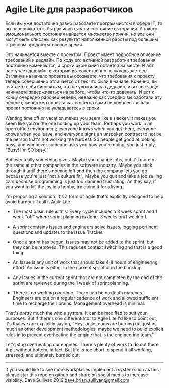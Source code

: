 # Agile Lite для разработчиков

Если вы уже достаточно давно работаете программистом в сфере IT, то вы наверняка хоть бы раз испытывали состояние выгорания. У такого эмоционального состояния найдется множество причин, но все они могут быть описаны как результат напряженной работы под большим стрессом продолжытельное время.

Это начинается вместе с проектом. Проект имеет подробное описание требований и дедлайн. По ходу его активной разработки требования постоянно изменяются, а сроки окончания остается на месте. И вот наступает дедлайн, в который вы естественно не укладываетесь. Взглянув на начало проекта вы осознаете, что требования к проекту теперь совершенно отличается от тех что были в начале. Конечно, вы считаете себя виноватым, что не уложились в дедлайн, и вы все чаще начинаете задерживаться на работе, чтобы что-то доделать. И вот к концу очередно рабочей недели, неважно как усердно вы работали эту неделю, менеджер проекта как и всегда вами не доволен т.к. ваш проект постоянно не укладваетесь в сроки.

Wanting time off or vacation makes you seem like a slacker. It makes you seem like you're the one holding up your team. Perhaps you work in an open office environment; everyone knows when you get there, everyone knows when you leave, and everyone signs an unspoken contract to not be the person that's not working the hardest. So people get good at looking busy, and whenever someone asks you how you're doing, you just reply, "Busy! I'm SO busy!"

But eventually something gives. Maybe you change jobs, but it's more of the same at other companies in the software industry. Maybe you stick through it until there's nothing left and then the company lets you go because you're just "not a culture fit". Maybe you quit and take a job selling cars because programming is just too damned frustrating. As they say, if you want to kill the joy in a hobby, try doing it for a living.

I'm proposing a solution. It's a form of agile that's explicitly designed to help avoid burnout. I call it Agile Lite.

* The most basic rule is this: Every cycle includes a 3 week sprint and 1 week "off" where sprint planning is done. 3 weeks on/1 week off.

* A sprint contains Issues and engineers solve Issues, logging pertinent questions and updates to the Issue Tracker.

* Once a sprint has begun, Issues may not be added to the sprint, but they can be removed. This reduces context switching and that is a good thing.

* An Issue is any unit of work that should take 4-8 hours of engineering effort. An Issue is either in the current sprint or in the backlog.

* Any Issues in the current sprint that are not completed by the end of the sprint are reviewed during the 1 week of sprint planning.

* There is no working overtime. There can be no death marches. Engineers are put on a regular cadence of work and allowed sufficient time to recharge their brains. Management overhead is minimal.

That's pretty much the whole system. It can be modified to suit your purposes. But if there's one differentiator to Agile Lite I'd like to point out, it's that we are explicitly saying, "Hey, agile teams are burning out just as much as other development methodologies, maybe we need to build explicit rules in to prevent overheating the engine that is the engineering team." 

Let's stop overheating our engines. There's plenty of work to do out there. A pit without bottom, in fact. But life is too short to spend it all working, stressed, and ultimately burned out.

---
If you would like to see more workplaces implement a system such as this, please star this repo on github and share on social media to increase visibility.
Dave Sullivan 2019 dave.brian.sullivan@gmail.com
